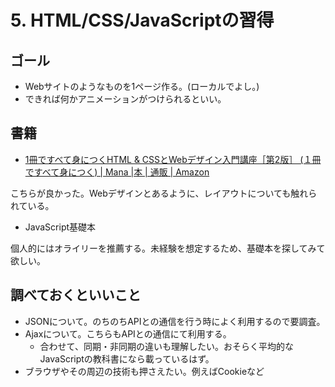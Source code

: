 # 5. HTML/CSS/JavaScriptの習得

## ゴール

- Webサイトのようなものを1ページ作る。(ローカルでよし。)
- できれば何かアニメーションがつけられるといい。

## 書籍

* [1冊ですべて身につくHTML & CSSとWebデザイン入門講座［第2版］ \(１冊ですべて身につく\) \| Mana \|本 \| 通販 \| Amazon](https://www.amazon.co.jp/1%E5%86%8A%E3%81%A7%E3%81%99%E3%81%B9%E3%81%A6%E8%BA%AB%E3%81%AB%E3%81%A4%E3%81%8FHTML-CSS%E3%81%A8Web%E3%83%87%E3%82%B6%E3%82%A4%E3%83%B3%E5%85%A5%E9%96%80%E8%AC%9B%E5%BA%A7%EF%BC%BB%E7%AC%AC2%E7%89%88%EF%BC%BD-%EF%BC%91%E5%86%8A%E3%81%A7%E3%81%99%E3%81%B9%E3%81%A6%E8%BA%AB%E3%81%AB%E3%81%A4%E3%81%8F-Mana/dp/4815618461/ref=asc_df_4815618461/?tag=jpgo-22&linkCode=df0&hvadid=684500197919&hvpos=&hvnetw=g&hvrand=1155781887949285225&hvpone=&hvptwo=&hvqmt=&hvdev=c&hvdvcmdl=&hvlocint=&hvlocphy=1009129&hvtargid=pla-2273594152704&psc=1&mcid=b21256e2e51835eeb97dd78013c8c9fb&th=1&psc=1&gad_source=1&gclid=Cj0KCQjwlN6wBhCcARIsAKZvD5jXHsE-JpGXIm1crwHHIe22j97ZQHo6kUKUYM03r1OUZwqcxbmKlRMaApMuEALw_wcB)
  
こちらが良かった。Webデザインとあるように、レイアウトについても触れられている。

* JavaScript基礎本

個人的にはオライリーを推薦する。未経験を想定するため、基礎本を探してみて欲しい。

## 調べておくといいこと

- JSONについて。のちのちAPIとの通信を行う時によく利用するので要調査。
- Ajaxについて。こちらもAPIとの通信にて利用する。
  - 合わせて、同期・非同期の違いも理解したい。おそらく平均的なJavaScriptの教科書になら載っているはず。
- ブラウザやその周辺の技術も押さえたい。例えばCookieなど